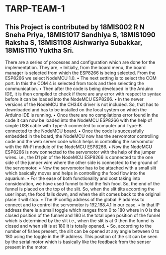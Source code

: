 # TARP-TEAM-1

## This Project is contributed by 18MIS002 R N Sneha Priya, 18MIS1017 Sandhiya S, 18MIS1090 Raksha S, 18MIS1108 Aishwariya Subakkar, 18MIS1110 Yuktha Sri. 

There are a series of processes and configuration which are done for the implementation. They are,
•	Initially, from the board menu, the board manager is selected from which the ESP8266 is being selected. From the ESP8266 we select NodeMCU 1.0.
•	The next setting is to select the COM port. In this the COM 4 is selected from tools and then selecting the communication. 
•	Then after the code is being developed in the Arduino IDE, it is then compiled to check if there are any error with respect to syntax before it can be loaded into the NodeMCU ESP8266. 
•	In the newer versions of the NodeMCU the CH34X driver is not included. So, that has to downloaded and has to be installed on the local system on which the Arduino IDE is running.
•	Once there are no compilations error found in the code it can now be loaded into the NodeMCU ESP8266 with the help of simple USB cable with Type-A connected to computer and Type-B connected to the NodeMCU board.
•	Once the code is successfully embedded in the board, the NodeMCU now has the servomotor controlling code and the web server code which helps in controlling the servomotor with the Wi-Fi module of the NodeMCU ESP8266.
•	Now the NodeMCU ESP8266 is now connected to the servomotor with the help of the jumper wires. i.e., the D1 pin of the NodeMCU ESP8266 is connected to the one side of the jumper wire where the other side is connected to the ground of the servomotor.
•	Now the servomotor has to be attached with a small slit which basically moves and helps in controlling the food flow into the aquarium. 
•	For the ease of both functionality and cost taking into consideration, we have used funnel to hold the fish food. So, the end of the funnel is placed on the top of the slit. So, when the slit tilts according the user input, the food falls down, and when the slit comes back to the original place it will stop. 
•	The IP config address of the global IP address to connect and to control the servomotor is 192.168.4.1 in our case. 
•	In that IP address there is a small toggle which ranges from 0 to 180 where in 0 is the closed position of the funnel and 180 is the total open position of the funnel which is determined by the slit i.e., when the slit is at 0 then the funnel is closed and when slit is at 180 it is totally opened. 
•	So, according to the number of fishes present, the slit can be opened at any angle between 0 to 180 using the toggle in the IP address. This position of the slit can be seen by the serial motor which is basically like the feedback from the sensor present in the motor.
